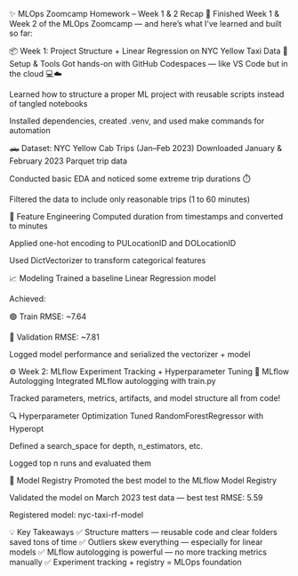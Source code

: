 ✨ MLOps Zoomcamp Homework – Week 1 & 2 Recap
🚀 Finished Week 1 & Week 2 of the MLOps Zoomcamp — and here’s what I’ve learned and built so far:

📦 Week 1: Project Structure + Linear Regression on NYC Yellow Taxi Data
🔧 Setup & Tools
Got hands-on with GitHub Codespaces — like VS Code but in the cloud 💻☁️

Learned how to structure a proper ML project with reusable scripts instead of tangled notebooks

Installed dependencies, created .venv, and used make commands for automation

🛻 Dataset: NYC Yellow Cab Trips (Jan–Feb 2023)
Downloaded January & February 2023 Parquet trip data

Conducted basic EDA and noticed some extreme trip durations ⏱️

Filtered the data to include only reasonable trips (1 to 60 minutes)

🧠 Feature Engineering
Computed duration from timestamps and converted to minutes

Applied one-hot encoding to PULocationID and DOLocationID

Used DictVectorizer to transform categorical features

📈 Modeling
Trained a baseline Linear Regression model

Achieved:

🟢 Train RMSE: ~7.64

🔵 Validation RMSE: ~7.81

Logged model performance and serialized the vectorizer + model

⚙️ Week 2: MLflow Experiment Tracking + Hyperparameter Tuning
🧪 MLflow Autologging
Integrated MLflow autologging with train.py

Tracked parameters, metrics, artifacts, and model structure all from code!

🔍 Hyperparameter Optimization
Tuned RandomForestRegressor with Hyperopt

Defined a search_space for depth, n_estimators, etc.

Logged top n runs and evaluated them

🏁 Model Registry
Promoted the best model to the MLflow Model Registry

Validated the model on March 2023 test data — best test RMSE: 5.59

Registered model: nyc-taxi-rf-model

💡 Key Takeaways
✅ Structure matters — reusable code and clear folders saved tons of time
✅ Outliers skew everything — especially for linear models
✅ MLflow autologging is powerful — no more tracking metrics manually
✅ Experiment tracking + registry = MLOps foundation
